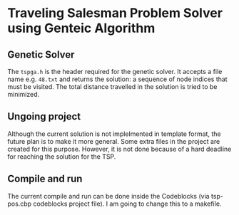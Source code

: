 # Traveling Salesman Problem Solver using Genteic Algorithm


## Genetic Solver
The `tspga.h` is the header required for the genetic solver. It accepts a file name e.g. `48.txt` and returns the solution: a sequence of node indices that must be visited. The total distance travelled in the solution is tried to be minimized.

## Ungoing project
Although the current solution is not implelmented in template format, the future plan is to make it more general. Some extra files in the project are created for this purpose. However, it is not done because of a hard deadline for reaching the solution for the TSP. 

## Compile and run
The current compile and run can be done inside the Codeblocks (via tsp-pos.cbp codeblocks project file). I am going to change this to a makefile.
